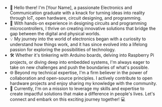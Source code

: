 - 👋 Hello there! I'm [Your Name], a passionate Electronics and Communication graduate with a knack for turning ideas into reality through IoT, open hardware, circuit designing, and programming.
- 🔌 With hands-on experience in designing circuits and programming microcontrollers, I thrive on creating innovative solutions that bridge the gap between the digital and physical worlds.
- 💡 My journey into the world of electronics began with a curiosity to understand how things work, and it has since evolved into a lifelong passion for exploring the possibilities of technology.
- 🛠️ Whether it's tinkering with Arduino boards, delving into Raspberry Pi projects, or diving deep into embedded systems, I'm always eager to take on new challenges and push the boundaries of what's possible.
- 🌐 Beyond my technical expertise, I'm a firm believer in the power of collaboration and open-source principles. I actively contribute to open hardware projects and enjoy sharing my knowledge with the community.
- 🚀 Currently, I'm on a mission to leverage my skills and expertise to create impactful solutions that make a difference in people's lives.
Let's connect and embark on this exciting journey together! 💻
